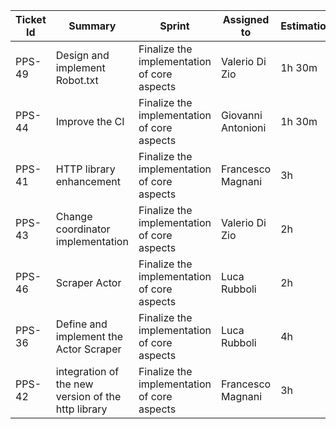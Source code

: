 | Ticket Id | Summary                                                       | Sprint                                            | Assigned to                                                         | Estimation | Actual | Type          |
|-----------|---------------------------------------------------------------|---------------------------------------------------|---------------------------------------------------------------------|------------|--------|---------------|
| PPS-49    | Design and implement Robot.txt                                | Finalize the implementation of core aspects       | Valerio Di Zio                                                      | 1h 30m     | 2h     | Design        |
| PPS-44    | Improve the CI                                                | Finalize the implementation of core aspects       | Giovanni Antonioni                                                  | 1h 30m     | 1h     | Configuration |
| PPS-41    | HTTP library enhancement                                      | Finalize the implementation of core aspects       | Francesco Magnani                                                   | 3h         | 3h     | Enhancement   |
| PPS-43    | Change coordinator implementation                             | Finalize the implementation of core aspects       | Valerio Di Zio                                                      | 2h         | 2h     | Dev           |
| PPS-46    | Scraper Actor                                                 | Finalize the implementation of core aspects       | Luca Rubboli                                                        | 2h         | 2h     | Dev           |
| PPS-36    | Define and implement the Actor Scraper                        | Finalize the implementation of core aspects       | Luca Rubboli                                                        | 4h         | 4h     | Design        |
| PPS-42    | integration of the new version of the http library            | Finalize the implementation of core aspects       | Francesco Magnani                                                   | 3h         | 2h     | Integration   |